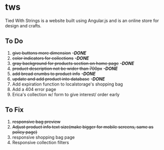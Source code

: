 # tws

Tied With Strings is a website built using Angular.js and is an online store for design and crafts.

## To Do
1. ~~give buttons more dimension~~ **_-DONE_**
2. ~~color indicators for collections~~ **_-DONE_**
3. ~~gray background for products section on home page~~ **_-DONE_**
4. ~~product description not be wider than 700px~~ **_-DONE_**
5. ~~add bread crumbs to product info~~ **_-DONE_**
6. ~~update and add product into database~~ **_-DONE_**
7. Add expiration function to localstorage's shopping bag
8. Add a 404 error page
9. Erica's collection w/ form to give interest/ order early

## To Fix
1. ~~responsive bag preview~~
2. ~~Adjust product info text size(make bigger for mobile screens, same as policy page)~~
3. responsive shopping bag page
4. Responsive collection filters
